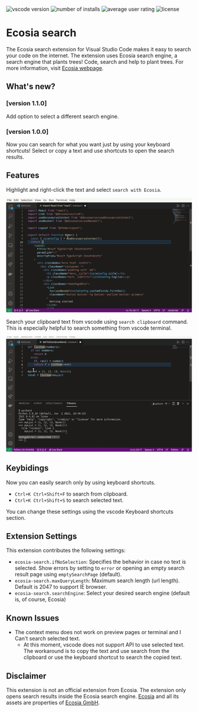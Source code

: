 ![vscode version](https://vsmarketplacebadge.apphb.com/version/maanijou.ecosia-search.svg)
![number of installs](https://vsmarketplacebadge.apphb.com/installs/maanijou.ecosia-search.svg)
![average user rating](https://vsmarketplacebadge.apphb.com/rating/maanijou.ecosia-search.svg)
![license](https://img.shields.io/github/license/maanijou/ecosia-search-vscode-extension.svg)

# Ecosia search

The Ecosia search extension for Visual Studio Code makes it easy to search your code on the internet. The extension uses Ecosia search engine, a search engine that plants trees! Code, search and help to plant trees. For more information, visit [Ecosia webpage](https://info.ecosia.org/what).

## What's new?

### [version 1.1.0]

Add option to select a different search engine.

### [version 1.0.0]

Now you can search for what you want just by using your keyboard shortcuts! Select or copy a text and use shortcuts to open the search results.

## Features

Highlight and right-click the text and select `search with Ecosia`.

![highlight and search](resources/tutorial1.gif)

Search your clipboard text from vscode using `search clipboard` command. This is especially helpful to search something from vscode terminal.

![Search using clipboard](resources/tutorial2.gif)

## Keybidings

Now you can easily search only by using keyboard shortcuts.

* `Ctrl+K Ctrl+Shift+F` to search from clipboard.
* `Ctrl+K Ctrl+Shift+S` to search selected text.

You can change these settings using the vscode Keyboard shortcuts section.

## Extension Settings

This extension contributes the following settings:

* `ecosia-search.ifNoSelection`: Specifies the behavior in case no text is selected. Show errors by setting to `error` or opening an empty search result page using `emptySearchPage` (default).
* `ecosia-search.maxQueryLength`: Maximum search length (url length). Default is 2047 to support IE browser.
* `ecosia-search.searchEngine`: Select your desired search engine (default is, of course, Ecosia)

## Known Issues

* The context menu does not work on preview pages or terminal and I Can't search selected text.
  * At this moment, vscode does not support API to use selected text. The workaround is to copy the text and use search from the clipboard or use the keyboard shortcut to search the copied text.

## Disclaimer

This extension is not an official extension from Ecosia. The extension only opens search results inside the Ecosia search engine. [Ecosia](https://www.ecosia.org/) and all its assets are properties of [Ecosia GmbH](https://info.ecosia.org/about).
